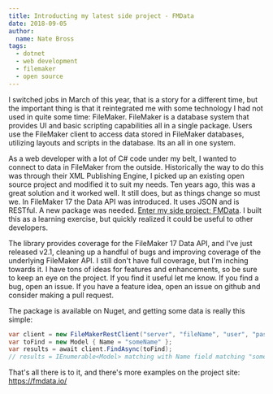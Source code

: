 ```yaml
---
title: Introducting my latest side project - FMData
date: 2018-09-05
author: 
  name: Nate Bross
tags: 
  - dotnet
  - web development
  - filemaker
  - open source
---
```

I switched jobs in March of this year, that is a story for a different time, but the important thing is that it reintegrated me with some technology I had not used in quite some time: FileMaker. FileMaker is a database system that provides UI and basic scripting capabilities all in a single package. Users use the FileMaker client to access data stored in FileMaker databases, utilizing layouts and scripts in the database. Its an all in one system.

As a web developer with a lot of C# code under my belt, I wanted to connect to data in FileMaker from the outside. Historically the way to do this was through their XML Publishing Engine, I picked up an existing open source project and modified it to suit my needs. Ten years ago, this was a great solution and it worked well. It still does, but as things change so must we. In FileMaker 17 the Data API was introduced. It uses JSON and is RESTful. A new package was needed. [Enter my side project: FMData](https://github.com/fuzzzerd/fmdata). I built this as a learning exercise, but quickly realized it could be useful to other developers.

The library provides coverage for the FileMaker 17 Data API, and I've just released v2.1, cleaning up a handful of bugs and improving coverage of the underlying FileMaker API. I still don't have full coverage, but I'm inching towards it. I have tons of ideas for features and enhancements, so be sure to keep an eye on the project. If you find it useful let me know. If you find a bug, open an issue. If you have a feature idea, open an issue on github and consider making a pull request.

The package is available on Nuget, and getting some data is really this simple:

```csharp
var client = new FileMakerRestClient("server", "fileName", "user", "pass"); // without .fmp12
var toFind = new Model { Name = "someName" };
var results = await client.FindAsync(toFind);
// results = IEnumerable<Model> matching with Name field matching "someName" as a FileMaker Findrequest.
```

That's all there is to it, and there's more examples on the project site: https://fmdata.io/